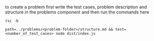 to create a problem first write the test cases, problem description and structure
in the problems component and then run the commands here

```
tsc -b
```

```
path=../problems/<problem-folder>/structure.md && test=<number_of_test_cases> node dist/index.js
```

